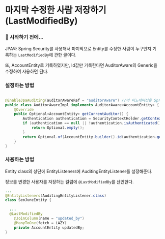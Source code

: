 # 마지막 수정한 사람 저장하기(LastModifiedBy)

### 🎊 시작하기 전에...

JPA와 Spring Security를 사용해서 마지막으로 Entity를 수정한 사람이 누구인지 기록하는 `LastModifiedBy`에 관한 글이다.

또, AccountEntity로 기록하였지만, Id값만 기록한다면 AuditorAware의 Generic을 수정하여 사용하면 된다.

### 설정하는 방법

```java

@EnableJpaAuditing(auditorAwareRef = "auditorAware") //이 어노테이션을 SpringApplication에 선언하였으면 해당 부분을 수정하면 된다.
public class AuditorAwareImpl implements AuditorAware<AccountEntity> {
    @Override
    public Optional<AccountEntity> getCurrentAuditor() {
        Authentication authentication = SecurityContextHolder.getContext().getAuthentication();
        if (authentication == null || !authentication.isAuthenticated()) {
            return Optional.empty();
        }
        return Optional.of(AccountEntity.builder().id(authentication.getName()).build());
    }
}
```



### 사용하는 방법

Entity class의 상단에 EntityListeners에 AuditingEntityListener를 설정해준다.

정보를 변경한 사용자를 저장하는 컬럼에 `@LastModifiedBy`를 선언한다.

```java
...
@EntityListeners(AuditingEntityListener.class)
class SeoJuneEntity {
  
  ...
  @LastModifiedBy
	@JoinColumn(name = "updated_by")
	@ManyToOne(fetch = LAZY)
	private AccountEntity updatedBy;
}


```





